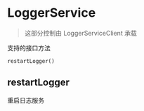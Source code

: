 # LoggerService
> 这部分控制由 LoggerServiceClient 承载

支持的接口方法
```shell
restartLogger()
```
## restartLogger
重启日志服务
